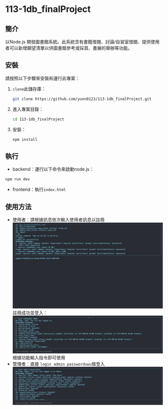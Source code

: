 # 113-1db_finalProject

## 簡介

以Node.js 開發圖書館系統。此系統含有書籍借閱、討論/自習室借閱、提供使用者可以新增願望清單以供圖書館參考或採買、書展的舉辦等功能。

## 安裝

請按照以下步驟來安裝和運行此專案：

1. `clone`此儲存庫：
   
   ```sh
   git clone https://github.com/yunn0123/113-1db_finalProject.git
   ```
2. 進入專案目錄：
   
   ```sh
   cd 113-1db_finalProject
   ```
3. 安裝：
   
   ```sh
   npm install
   ```

## 執行

- backend：運行以下命令來啟動node.js：

```sh
npm run dev
```

- frontend：執行`index.html`

## 使用方法

- 使用者：請根據訊息依次輸入使用者訊息以註冊
  ![user](./intro_img/register.png)
  註冊成功並登入：
  ![user login](./intro_img/login.png)
  根據功能輸入指令即可使用
- 管理者：直接 `login admin passworduwu`做登入
  ![admin](./intro_img/admin.png)

